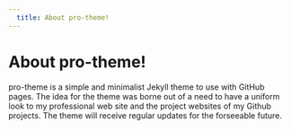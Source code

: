 ```yaml
---
  title: About pro-theme!
---
```


# About pro-theme!

pro-theme is a simple and minimalist Jekyll theme to use with GitHub pages. The idea for the theme was borne out of a need to have a uniform look to my professional web site and the project websites of my Github projects. The theme will receive regular updates for the forseeable future. 
